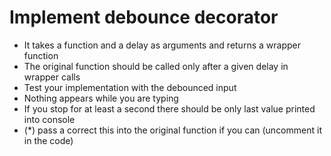 # Implement debounce decorator

* It takes a function and a delay as arguments and returns a wrapper function
* The original function should be called only after a given delay in wrapper calls
* Test your implementation with the debounced input
* Nothing appears while you are typing
* If you stop for at least a second there should be only last value printed into console
* (*) pass a correct this into the original function if you can (uncomment it in the code)
